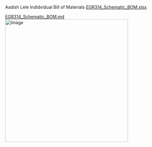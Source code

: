 Aadish Lele
Indidvidual Bill of Materials
[EGR314_Schematic_BOM.xlsx](https://github.com/user-attachments/files/19037179/EGR314_Schematic_BOM.xlsx)

[EGR314_Schematic_BOM.md](https://github.com/user-attachments/files/19037212/EGR314_Schematic_BOM.md)
<img width="398" alt="Image" src="https://github.com/user-attachments/assets/d91bd1b2-8469-4501-a861-6ce3f2a484b6" />
